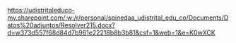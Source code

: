 https://udistritaleduco-my.sharepoint.com/:w:/r/personal/spinedaa_udistrital_edu_co/Documents/Datos%20adjuntos/Resolver215.docx?d=w373d557f68d84d7b961e22218b8b3b81&csf=1&web=1&e=K0wXCK


